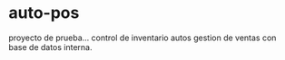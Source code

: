 # auto-pos
proyecto de prueba...
control de inventario autos
gestion de ventas con base de datos interna.
